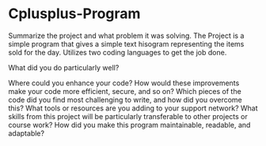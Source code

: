 # Cplusplus-Program

Summarize the project and what problem it was solving.
The Project is a simple program that gives a simple text hisogram representing the items sold for the day.  Utilizes two coding languages to get the job done.

What did you do particularly well?


Where could you enhance your code? How would these improvements make your code more efficient, secure, and so on?
Which pieces of the code did you find most challenging to write, and how did you overcome this? What tools or resources are you adding to your support network?
What skills from this project will be particularly transferable to other projects or course work?
How did you make this program maintainable, readable, and adaptable?
